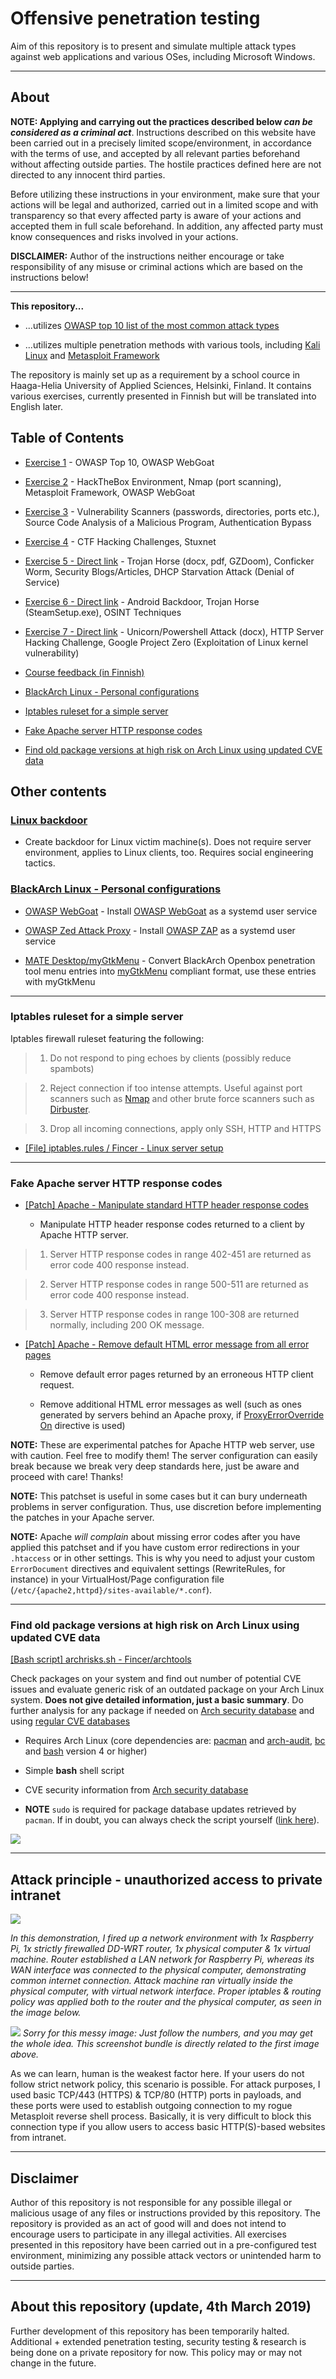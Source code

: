 # Offensive penetration testing

Aim of this repository is to present and simulate multiple attack types against web applications and various OSes, including Microsoft Windows.

---------------

## About

**NOTE: Applying and carrying out the practices described below _can be considered as a criminal act_**. Instructions described on this website have been carried out in a precisely limited scope/environment, in accordance with the terms of use, and accepted by all relevant parties beforehand without affecting outside parties. The hostile practices defined here are not directed to any innocent third parties.

Before utilizing these instructions in your environment, make sure that your actions will be legal and authorized, carried out in a limited scope and with transparency so that every affected party is aware of your actions and accepted them in full scale beforehand. In addition, any affected party must know consequences and risks involved in your actions.

**DISCLAIMER:** Author of the instructions neither encourage or take responsibility of any misuse or criminal actions which are based on the instructions below!

---------------

**This repository...**

- ...utilizes [OWASP top 10 list of the most common attack types](https://www.owasp.org/images/7/72/OWASP_Top_10-2017_%28en%29.pdf.pdf)

- ...utilizes multiple penetration methods with various tools, including [Kali Linux](https://www.kali.org) and [Metasploit Framework](https://www.metasploit.com)

The repository is mainly set up as a requirement by a school cource in Haaga-Helia University of Applied Sciences, Helsinki, Finland. It contains various exercises, currently presented in Finnish but will be translated into English later.

## Table of Contents

- [Exercise 1]() - OWASP Top 10, OWASP WebGoat

- [Exercise 2]() - HackTheBox Environment, Nmap (port scanning), Metasploit Framework, OWASP WebGoat

- [Exercise 3]() - Vulnerability Scanners (passwords, directories, ports etc.), Source Code Analysis of a Malicious Program, Authentication Bypass

- [Exercise 4]() - CTF Hacking Challenges, Stuxnet

- [Exercise 5 - Direct link]() - Trojan Horse (docx, pdf, GZDoom), Conficker Worm, Security Blogs/Articles, DHCP Starvation Attack (Denial of Service)

- [Exercise 6 - Direct link]() - Android Backdoor, Trojan Horse (SteamSetup.exe), OSINT Techniques

- [Exercise 7 - Direct link]() - Unicorn/Powershell Attack (docx), HTTP Server Hacking Challenge, Google Project Zero (Exploitation of Linux kernel vulnerability)

- [Course feedback (in Finnish)](exercises/course_feedback.md)

- [BlackArch Linux - Personal configurations](#blackarch-linux---personal-configurations)

- [Iptables ruleset for a simple server](#iptables-ruleset-for-a-simple-server)

- [Fake Apache server HTTP response codes](#fake-apache-server-http-response-codes)

- [Find old package versions at high risk on Arch Linux using updated CVE data](#find-old-package-versions-at-high-risk-on-arch-linux-using-updated-cve-data)

## Other contents

### [Linux backdoor](random/linux-backdoor.md)

- Create backdoor for Linux victim machine(s). Does not require server environment, applies to Linux clients, too. Requires social engineering tactics.

### [BlackArch Linux - Personal configurations](blackarch/)

  - [OWASP WebGoat](blackarch/webgoat) - Install [OWASP WebGoat](https://www.owasp.org/index.php/Category:OWASP_WebGoat_Project) as a systemd user service

  - [OWASP Zed Attack Proxy](blackarch/zaproxy-systemd) - Install [OWASP ZAP](https://www.owasp.org/index.php/OWASP_Zed_Attack_Proxy_Project) as a systemd user service

  - [MATE Desktop/myGtkMenu](blackarch/mate-desktop) - Convert BlackArch Openbox penetration tool menu entries into [myGtkMenu](https://sites.google.com/site/jvinla/mygtkmenu) compliant format, use these entries with myGtkMenu

------------------

### Iptables ruleset for a simple server

Iptables firewall ruleset featuring the following:

> 1) Do not respond to ping echoes by clients (possibly reduce spambots)

> 2) Reject connection if too intense attempts. Useful against port scanners such as [Nmap](https://nmap.org/) and other brute force scanners such as [Dirbuster](https://www.owasp.org/index.php/Category:OWASP_DirBuster_Project).

> 3) Drop all incoming connections, apply only SSH, HTTP and HTTPS

- [[File] iptables.rules / Fincer - Linux server setup](https://github.com/Fincer/linux-server-setup/blob/master/other/iptables.rules)

------------------

### Fake Apache server HTTP response codes

- [[Patch] Apache - Manipulate standard HTTP header response codes](https://github.com/Fincer/linux-server-setup/blob/master/patches/patch_apache_break_http_code_standard.patch)

  - Manipulate HTTP header response codes returned to a client by Apache HTTP server.
  
> 1) Server HTTP response codes in range 402-451 are returned as error code 400 response instead.
  
> 2) Server HTTP response codes in range 500-511 are returned as error code 400 response instead.
  
> 3) Server HTTP response codes in range 100-308 are returned normally, including 200 OK message.

- [[Patch] Apache - Remove default HTML error message from all error pages](https://github.com/Fincer/linux-server-setup/blob/master/patches/patch_apache_disable_html_errormsg.patch)

  - Remove default error pages returned by an erroneous HTTP client request.
  
  - Remove additional HTML error messages as well (such as ones generated by servers behind an Apache proxy, if [ProxyErrorOverride On](https://httpd.apache.org/docs/2.4/mod/mod_proxy.html#proxyerroroverride) directive is used)
  
**NOTE:** These are experimental patches for Apache HTTP web server, use with caution. Feel free to modify them! The server configuration can easily break because we break very deep standards here, just be aware and proceed with care! Thanks!

**NOTE:** This patchset is useful in some cases but it can bury underneath problems in server
configuration. Thus, use discretion before implementing the patches in your Apache server.

**NOTE:** Apache *will complain* about missing error codes after you have applied this patchset and if you have custom error redirections in your `.htaccess` or in other settings. This is why you need to adjust your custom `ErrorDocument` directives and equivalent settings (RewriteRules, for instance) in your VirtualHost/Page configuration file (`/etc/{apache2,httpd}/sites-available/*.conf`).

------------------

### Find old package versions at high risk on Arch Linux using updated CVE data

[[Bash script] archrisks.sh - Fincer/archtools](https://github.com/Fincer/archtools/blob/master/tools/archrisks.sh)

Check packages on your system and find out number of potential CVE issues and evaluate generic risk of an outdated package on your Arch Linux system. **Does not give detailed information, just a basic summary**. Do further analysis for any package if needed on [Arch security database](https://security.archlinux.org/) and using [regular CVE databases](https://www.searx.me/?q=cve%20database)

- Requires Arch Linux (core dependencies are: [pacman](https://www.archlinux.org/packages/core/x86_64/pacman/) and [arch-audit](https://www.archlinux.org/packages/community/x86_64/arch-audit/), [bc](https://www.archlinux.org/packages/extra/x86_64/bc/) and [bash](https://www.archlinux.org/packages/core/x86_64/bash/) version 4 or higher)

- Simple **bash** shell script

- CVE security information from [Arch security database](https://security.archlinux.org/)

- **NOTE** `sudo` is required for package database updates retrieved by `pacman`. If in doubt, you can always check the script yourself ([link here](https://github.com/Fincer/archtools/blob/master/tools/archrisks.sh)).

![](https://raw.githubusercontent.com/Fincer/archtools/master/images/archrisks.png)

------------------

## Attack principle - unauthorized access to private intranet

![](images/attack_principle-1.png)

_In this demonstration, I fired up a network environment with 1x Raspberry Pi, 1x strictly firewalled DD-WRT router, 1x physical computer & 1x virtual machine. Router established a LAN network for Raspberry Pi, whereas its WAN interface was connected to the physical computer, demonstrating common internet connection. Attack machine ran virtually inside the physical computer, with virtual network interface. Proper iptables & routing policy was applied both to the router and the physical computer, as seen in the image below._

![](images/attack_principle-2.png)
_Sorry for this messy image: Just follow the numbers, and you may get the whole idea. This screenshot bundle is directly related to the first image above._

As we can learn, human is the weakest factor here. If your users do not follow strict network policy, this scenario is possible. For attack purposes, I used basic TCP/443 (HTTPS) & TCP/80 (HTTP) ports in payloads, and these ports were used to establish outgoing connection to my rogue Metasploit reverse shell process. Basically, it is very difficult to block this connection type if you allow users to access basic HTTP(S)-based websites from intranet.

------------------

## Disclaimer

Author of this repository is not responsible for any possible illegal or malicious usage of any files or instructions provided by this repository. The repository is provided as an act of good will and does not intend to encourage users to participate in any illegal activities. All exercises presented in this repository have been carried out in a pre-configured test environment, minimizing any possible attack vectors or unintended harm to outside parties.

------------------

## About this repository (update, 4th March 2019)

Further development of this repository has been temporarily halted. Additional + extended penetration testing, security testing & research is being done on a private repository for now. This policy may or may not change in the future.
